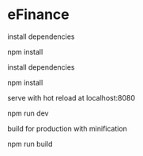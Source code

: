 # eFinance

install dependencies

npm install

install dependencies

npm install

serve with hot reload at localhost:8080

npm run dev

build for production with minification

npm run build

